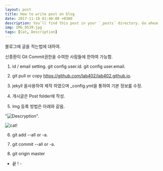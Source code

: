 ```yaml
---
layout: post
title: How to write post on blog
date: 2017-11-18 01:40:00 +0300
description: You’ll find this post in your `_posts` directory. Go ahead and edit it and re-build the site to see your changes. # Add post description (optional)
img: IMG_0539.jpg
tags: [Cat, Description]
---
```


블로그에 글을 적는법에 대하여.

 신종환이 Git Commit권한을 수여한 사람들에 한하여 가능함.

 1) id / email setting.
    git config user.id.
    git config user.email.

 2) git pull or copy https://github.com/lab402/lab402.github.io.

 3) jekyll 을사용하여 제작 하였으며 _config.yml을 통하여 기본 정보를 수정.

 4) 개시글은 Post folder에 작성.

 5) Img 등록 방법은 아래와 같음.

   "![Descryption]({{site.baseurl}}/assets/img/IMG_0545.jpg)".

![cat!]({{site.baseurl}}/assets/img/IMG_0545.jpg)

 6) git add --all or -a.

 7) git commit --all or -a.

 8) git origin master


 - 끝 ! -

